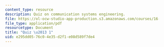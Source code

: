 ```yaml
---
content_type: resource
description: Quiz on communication systems engineering.
file: https://ol-ocw-studio-app-production.s3.amazonaws.com/courses/16-36-communication-systems-engineering-spring-2009/e295dd0576c04e35d2f1e08d589f7de4_MIT16_36s09_quiz01.pdf
file_type: application/pdf
resourcetype: Document
title: "Quiz \u2013 1"
uid: e295dd05-76c0-4e35-d2f1-e08d589f7de4
---
```

